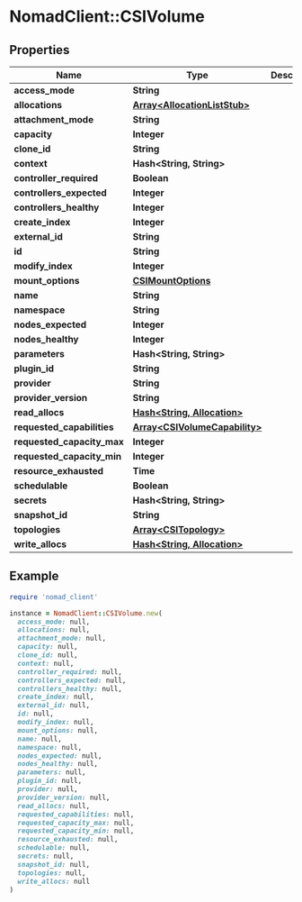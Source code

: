 # NomadClient::CSIVolume

## Properties

| Name | Type | Description | Notes |
| ---- | ---- | ----------- | ----- |
| **access_mode** | **String** |  | [optional] |
| **allocations** | [**Array&lt;AllocationListStub&gt;**](AllocationListStub.md) |  | [optional] |
| **attachment_mode** | **String** |  | [optional] |
| **capacity** | **Integer** |  | [optional] |
| **clone_id** | **String** |  | [optional] |
| **context** | **Hash&lt;String, String&gt;** |  | [optional] |
| **controller_required** | **Boolean** |  | [optional] |
| **controllers_expected** | **Integer** |  | [optional] |
| **controllers_healthy** | **Integer** |  | [optional] |
| **create_index** | **Integer** |  | [optional] |
| **external_id** | **String** |  | [optional] |
| **id** | **String** |  | [optional] |
| **modify_index** | **Integer** |  | [optional] |
| **mount_options** | [**CSIMountOptions**](CSIMountOptions.md) |  | [optional] |
| **name** | **String** |  | [optional] |
| **namespace** | **String** |  | [optional] |
| **nodes_expected** | **Integer** |  | [optional] |
| **nodes_healthy** | **Integer** |  | [optional] |
| **parameters** | **Hash&lt;String, String&gt;** |  | [optional] |
| **plugin_id** | **String** |  | [optional] |
| **provider** | **String** |  | [optional] |
| **provider_version** | **String** |  | [optional] |
| **read_allocs** | [**Hash&lt;String, Allocation&gt;**](Allocation.md) |  | [optional] |
| **requested_capabilities** | [**Array&lt;CSIVolumeCapability&gt;**](CSIVolumeCapability.md) |  | [optional] |
| **requested_capacity_max** | **Integer** |  | [optional] |
| **requested_capacity_min** | **Integer** |  | [optional] |
| **resource_exhausted** | **Time** |  | [optional] |
| **schedulable** | **Boolean** |  | [optional] |
| **secrets** | **Hash&lt;String, String&gt;** |  | [optional] |
| **snapshot_id** | **String** |  | [optional] |
| **topologies** | [**Array&lt;CSITopology&gt;**](CSITopology.md) |  | [optional] |
| **write_allocs** | [**Hash&lt;String, Allocation&gt;**](Allocation.md) |  | [optional] |

## Example

```ruby
require 'nomad_client'

instance = NomadClient::CSIVolume.new(
  access_mode: null,
  allocations: null,
  attachment_mode: null,
  capacity: null,
  clone_id: null,
  context: null,
  controller_required: null,
  controllers_expected: null,
  controllers_healthy: null,
  create_index: null,
  external_id: null,
  id: null,
  modify_index: null,
  mount_options: null,
  name: null,
  namespace: null,
  nodes_expected: null,
  nodes_healthy: null,
  parameters: null,
  plugin_id: null,
  provider: null,
  provider_version: null,
  read_allocs: null,
  requested_capabilities: null,
  requested_capacity_max: null,
  requested_capacity_min: null,
  resource_exhausted: null,
  schedulable: null,
  secrets: null,
  snapshot_id: null,
  topologies: null,
  write_allocs: null
)
```

